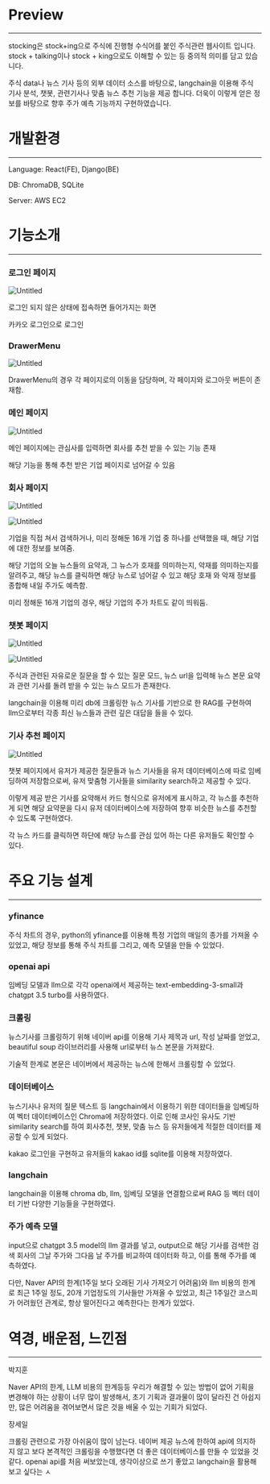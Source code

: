 # Preview

---

stocking은 stock+ing으로 주식에 진행형 수식어를 붙인 주식관련 웹사이트 입니다. stock + talking이나 stock + king으로도 이해할 수 있는 등 중의적 의미를 담고 있습니다.

주식 data나 뉴스 기사 등의 외부 데이터 소스를 바탕으로, langchain을 이용해 주식 기사 분석, 챗봇, 관련기사나 맞춤 뉴스 추천 기능을 제공 합니다. 더욱이 이렇게 얻은 정보를 바탕으로 향후 주가 예측 기능까지 구현하였습니다.

# 개발환경

---

Language: React(FE), Django(BE)

DB: ChromaDB, SQLite

Server: AWS EC2

# 기능소개

---

### 로그인 페이지

![Untitled](https://prod-files-secure.s3.us-west-2.amazonaws.com/f6cb388f-3934-47d6-9928-26d2e10eb0fc/f34e4f50-38f4-4cb0-833e-49c6422cdd7a/Untitled.png)

로그인 되지 않은 상태에 접속하면 들어가지는 화면

카카오 로그인으로 로그인

### DrawerMenu

![Untitled](https://prod-files-secure.s3.us-west-2.amazonaws.com/f6cb388f-3934-47d6-9928-26d2e10eb0fc/a3770e5e-8c6d-4f05-97b3-842c71c423ae/Untitled.png)

DrawerMenu의 경우 각 페이지로의 이동을 담당하며, 각 페이지와 로그아웃 버튼이 존재함.

### 메인 페이지

![Untitled](https://prod-files-secure.s3.us-west-2.amazonaws.com/f6cb388f-3934-47d6-9928-26d2e10eb0fc/90fe96cd-cef3-4848-bc71-7904c8192334/Untitled.png)

메인 페이지에는 관심사를 입력하면 회사를 추천 받을  수 있는 기능 존재

해당 기능을 통해 추천 받은 기업 페이지로 넘어갈 수 있음

### 회사 페이지

![Untitled](https://prod-files-secure.s3.us-west-2.amazonaws.com/f6cb388f-3934-47d6-9928-26d2e10eb0fc/e46fc269-447b-4092-b2f0-de4256ec8d0e/Untitled.png)

![Untitled](https://prod-files-secure.s3.us-west-2.amazonaws.com/f6cb388f-3934-47d6-9928-26d2e10eb0fc/125a960d-7aac-4238-8ea0-42b0a996a53c/Untitled.png)

기업을 직접 쳐서 검색하거나, 미리 정해둔 16개 기업 중 하나를 선택했을 때, 해당 기업에 대한 정보를 보여줌. 

해당 기업의 오늘 뉴스들의 요약과, 그 뉴스가 호재를 의미하는지, 악재를 의미하는지를 알려주고, 해당 뉴스를 클릭하면 해당 뉴스로 넘어갈 수 있고 해당 호재 와 악재 정보를 종합해 내일 주가도 예측함.

미리 정해둔 16개 기업의 경우, 해당 기업의 주가 차트도 같이 띄워둠.

### 챗봇 페이지

![Untitled](https://prod-files-secure.s3.us-west-2.amazonaws.com/f6cb388f-3934-47d6-9928-26d2e10eb0fc/76a6fa7b-70ae-4986-a418-efe97d1d677b/Untitled.png)

![Untitled](https://prod-files-secure.s3.us-west-2.amazonaws.com/f6cb388f-3934-47d6-9928-26d2e10eb0fc/4a81fb37-e5d1-4ddc-a7cc-ed7f59448e09/Untitled.png)

주식과 관련된 자유로운 질문을 할 수 있는 질문 모드, 뉴스 url을 입력해 뉴스 본문 요약과 관련 기사를 돌려 받을 수 있는 뉴스 모드가 존재한다.

langchain을 이용해 미리 db에 크롤링한 뉴스 기사를 기반으로 한 RAG를 구현하여 llm으로부터 각종 최신 뉴스들과 관련 깊은 대답을 들을 수 있다.

### 기사 추천 페이지

![Untitled](https://prod-files-secure.s3.us-west-2.amazonaws.com/f6cb388f-3934-47d6-9928-26d2e10eb0fc/a5dddcf5-0338-4de0-b9b9-c27ff76ee833/Untitled.png)

챗봇 페이지에서 유저가 제공한 질문들과 뉴스 기사들을 유저 데이터베이스에 따로 임베딩하여 저장함으로써, 유저 맞춤형 기사들을 similarity search하고 제공할 수 있다.

이렇게 제공 받은 기사를 요약해서 카드 형식으로 유저에게 표시하고, 각 뉴스를 추천하게 되면 해당 요약문을 다시 유저 데이터베이스에 저장하여 향후 비슷한 뉴스를 추천할 수 있도록 구현하였다.

각 뉴스 카드를 클릭하면 하단에 해당 뉴스를 관심 있어 하는 다른 유저들도 확인할 수 있다.

# 주요 기능 설계

---

### yfinance

주식 차트의 경우, python의 yfinance를 이용해 특정 기업의 매일의 종가를 가져올 수 있었고, 해당 정보를 통해 주식 차트를 그리고, 예측 모델을 만들 수 있었다.

### openai api

임베딩 모델과 llm으로 각각 openai에서 제공하는 text-embedding-3-small과 chatgpt 3.5 turbo를 사용하였다.

### 크롤링

뉴스기사를 크롤링하기 위해 네이버 api를 이용해 기사 제목과 url, 작성 날짜를 얻었고, beautiful soup 라이브러리를 사용해 url로부터 뉴스 본문을 가져왔다.

기술적 한계로 본문은 네이버에서 제공하는 뉴스에 한해서 크롤링할 수 있었다.

### 데이터베이스

뉴스기사나 유저의 질문 텍스트 등 langchain에서 이용하기 위한 데이터들을 임베딩하여 벡터 데이터베이스인 Chroma에 저장하였다. 이로 인해 코사인 유사도 기반 similarity search를 하여 회사추천, 챗봇, 맞춤 뉴스 등 유저들에게 적절한 데이터를 제공할 수 있게 되었다.

kakao 로그인을 구현하고 유저들의 kakao id를  sqlite를 이용해 저장하였다.

### langchain

langchain을 이용해 chroma db, llm, 임베딩 모델을 연결함으로써 RAG 등 벡터 데이터 기반 다양한 기능들을 구현하였다.

### 주가 예측 모델

input으로 chatgpt 3.5 model의 llm 결과를 넣고, output으로 해당 기사를 검색한 검색 회사의 그날 주가와 그다음 날 주가를 비교하여 데이터화 하고, 이를 통해 주가를 예측하였다.

다만, Naver API의 한계(1주일 보다 오래된 기사 가져오기 어려움)와 llm 비용의 한계로 최근 1주일 정도, 20개 기업정도의 기사들만 가져올 수 있었고, 최근 1주일간 코스피가 어려웠던 관계로, 항상 떨어진다고 예측한다는 한계가 있었다.

# 역경, 배운점, 느낀점

---

박지훈

Naver API의 한계, LLM 비용의 한계등등 우리가 해결할 수 있는 방법이 없어 기획을 변경해야 하는 상황이 너무 많이 발생해서, 초기 기획과 결과물이 많이 달라진 건 아쉽지만, 많은 어려움을 겪어보면서 많은 것을 배울 수 있는 기회가 되었다. 

장세일

크롤링 관련으로 가장 아쉬움이 많이 남는다. 네이버 제공 뉴스에 한하여  api에 의지하지 않고 보다 본격적인 크롤링을 수행했다면 더 좋은 데이터베이스를 만들 수 있었을 것 같다. openai api를 처음 써보았는데, 생각이상으로 쓰기 좋았고 langchain을 활용해보고 싶다는 ㅅ

